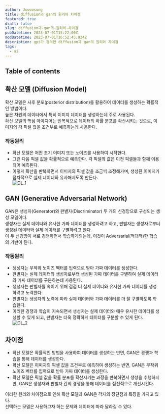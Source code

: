 ```yaml
---
author: Jowoosung
title: diffusion과 gan의 원리와 차이점
featured: true
draft: false
slug: diffusion과-gan의-원리와-차이점
pubDatetime: 2023-07-01T15:22:00Z
modDatetime: 2023-07-01T16:52:45.934Z
description: gpt가 정의한 diffusion과 gan의 원리와 차이점
tags: 
  - ai
---  
```


## Table of contents

## 확산 모델 (Diffusion Model)  
확산 모델은 사후 분포(posterior distribution)를 활용하여 데이터를 생성하는 확률적인 방법이다.  
높은 차원의 데이터에서 특히 이미지 데이터를 생성하는데 주로 사용된다.  
확산 모델의 핵심 아이디어는 반복적으로 데이터의 확률 분포를 확산시키는 것으로, 이미지의 각 픽셀 값을 조건부로 예측하는데 사용한다.  

### 작동원리  
- 확산 모델은 어떤 초기 이미지 또는 노이즈를 사용하여 시작한다.  
- 그런 다음 픽셀 값을 확률적으로 예측한다. 각 픽셀의 값은 이전 픽셀들과 함께 이용되어 예측된다.  
- 이렇게 확산을 반복하면서 이미지의 픽셀 값을 조금씩 조정해가며, 생성된 이미지가 점차적으로 실제 데이터와 유사해지도록 만든다.  
![DL_1](https://theaisummer.com/static/d007d60f773b61f4585cbec3869490d5/a878e/score-sde.png)  

## GAN (Generative Adversarial Network)  
GAN은 생성자(Generator)와 판별자(Discriminator) 두 개의 신경망으로 구성되는 생성 모델이다.  
생성자는 실제 데이터와 유사한 가짜 데이터를 생성하려고 하고, 판별자는 생성자로부터 생성된 데이터와 실제 데이터를 구별하려고 한다.  
이 두 신경망이 서로 경쟁하면서 학습하게되는데, 이것이 Adversarial(적대적)한 학습의 기반이 된다.  

### 작동원리  
- 생성자는 무작위 노이즈 벡터를 입력으로 받아 가짜 데이터를 생성한다.  
- 판별자는 실제 데이터와 생성자로부터 생성된 가짜 데이터를 구별하여 실제 데이터와 가짜 데이터를 구분하는데 사용된다.  
- 생성자는 판별자를 속이기 위해 점점 더 실제 데이터와 유사한 가짜 데이터를 생성하려고 노력한다.  
- 판별자는 생성자의 노력에 따라 실제 데이터와 가짜 데이터를 더 잘 구별하도록 학습한다.  
- 이러한 경쟁과 학습이 지속되면서 생성자는 실제 데이터와 매우 유사한 데이터를 생성할 수 있게 되고, 판별자는 더욱 정확하게 데이터를 구분할 수 있게 된다.  
![DL_2](https://cdn-images-1.medium.com/max/953/1*aAsh_gYDCDZ63OUmqKf19g.png)  

## 차이점  
- 확산 모델은 확률적인 방법을 사용하여 데이터를 생성하는 반면, GAN은 경쟁과 학습을 통해 데이터를 생성한다.  
- 확산 모델은 이미지의 픽셀 값을 조건부로 예측하여 생성하는 반면, GAN은 무작위 노이즈 벡터를 입력으로 받아 가짜 데이터를 생성한다.  
- 확산 모델은 픽셀 값을 확률 분포를 확산시키는 과정을 반복하면서 생성을 수행하지만, GAN은 생성자와 판별자 간의 경쟁을 통해 데이터를 점진적으로 개선시킨다.  

이러한 원리와 차이점으로 인해 확산 모델과 GAN은 각자의 장단점과 특징을 가지고 있다.  
선택하는 모델은 사용하고자 하는 문제와 데이터에 따라 달라질 수 있다.  
